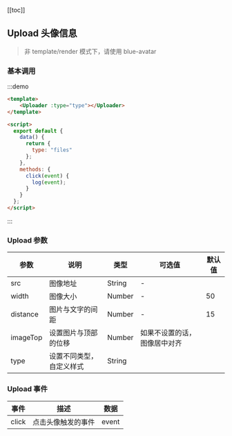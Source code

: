 [[toc]]

## Upload 头像信息

> 非 template/render 模式下，请使用 blue-avatar

### 基本调用

:::demo

```html
<template>
    <Uploader :type="type"></Uploader>
</template>

<script>
  export default {
    data() {
      return {
        type: "files"
      };
    },
    methods: {
      click(event) {
        log(event);
      }
    }
  };
</script>
```

:::

### Upload 参数

| 参数     | 说明                     | 类型   | 可选值                       | 默认值 |
| -------- | ------------------------ | ------ | ---------------------------- | ------ |
| src      | 图像地址                 | String | -                            |        |
| width    | 图像大小                 | Number | -                            | 50     |
| distance | 图片与文字的间距         | Number | -                            | 15     |
| imageTop | 设置图片与顶部的位移     | Number | 如果不设置的话，图像居中对齐 |        |
| type     | 设置不同类型，自定义样式 | String |                              |        |

### Upload 事件

| 事件  | 描述               | 数据  |
| ----- | ------------------ | ----- |
| click | 点击头像触发的事件 | event |

<script>
export default {
    data() {
        return {
            type: "files"
        };
    },
    methods: {
        click(event) {
            log(event);
        }
    }
};
</script>
